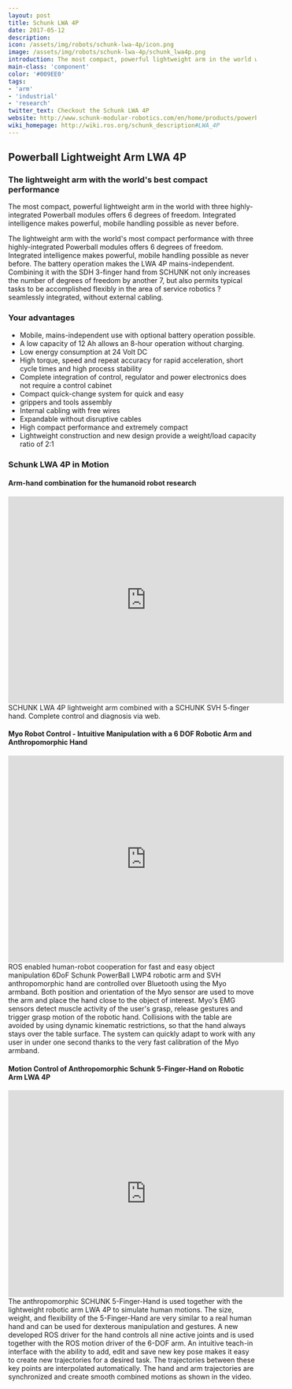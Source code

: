 ```yaml
---
layout: post
title: Schunk LWA 4P
date: 2017-05-12
description:
icon: /assets/img/robots/schunk-lwa-4p/icon.png
image: /assets/img/robots/schunk-lwa-4p/schunk_lwa4p.png
introduction: The most compact, powerful lightweight arm in the world with three highly-integrated Powerball modules offers 6 degrees of freedom. Integrated intelligence makes powerful, mobile handling possible as never before.
main-class: 'component'
color: '#009EE0'
tags:
- 'arm'
- 'industrial'
- 'research'
twitter_text: Checkout the Schunk LWA 4P
website: http://www.schunk-modular-robotics.com/en/home/products/powerball-lightweight-arm-lwa-4p.html
wiki_homepage: http://wiki.ros.org/schunk_description#LWA_4P
---
```


## Powerball Lightweight Arm LWA 4P

### The lightweight arm with the world's best compact performance

The most compact, powerful lightweight arm in the world with three highly-integrated Powerball modules offers 6 degrees of freedom. Integrated intelligence makes powerful, mobile handling possible as never before.

The lightweight arm with the world's most compact performance with three highly-integrated Powerball modules offers 6 degrees of freedom. Integrated intelligence makes power­ful, mobile handling possible as never before. The battery operation makes the LWA 4P mains-independent. Combining it with the SDH 3-finger hand from SCHUNK not only increases the number of degrees of freedom by another 7, but also permits typical tasks to be accomplished flexibly in the area of service robotics ? seamlessly integrated, without external cabling.

### Your advantages

* Mobile, mains-independent use with optional battery operation possible.
* A low capacity of 12 Ah allows an 8-hour operation without charging.
* Low energy consumption at 24 Volt DC
* High torque, speed and repeat accuracy for rapid acceleration, short cycle times and high process stability
* Complete integration of control, regulator and power electronics does not require a control cabinet
* Compact quick-change system for quick and easy
* grippers and tools assembly
* Internal cabling with free wires
* Expandable without disruptive cables
* High compact performance and extremely compact
* Lightweight construction and new design provide a weight/load capacity ratio of 2:1

### Schunk LWA 4P in Motion

#### Arm-hand combination for the humanoid robot research
<iframe width="560" height="420" src="https://www.youtube.com/embed/tSNMEQTMTNg" frameborder="0" allowfullscreen></iframe>
SCHUNK LWA 4P lightweight arm combined with a SCHUNK SVH 5-finger hand. Complete control and diagnosis via web.

#### Myo Robot Control - Intuitive Manipulation with a 6 DOF Robotic Arm and Anthropomorphic Hand
<iframe width="560" height="420" src="https://www.youtube.com/embed/EnY56VFmAYY" frameborder="0" allowfullscreen></iframe>
ROS enabled human-robot cooperation for fast and easy object manipulation
6DoF Schunk PowerBall LWP4 robotic arm and SVH anthropomorphic hand are controlled over Bluetooth using the Myo armband. Both position and orientation of the Myo sensor are used to move the arm and place the hand close to the object of interest. Myo's EMG sensors detect muscle activity of the user's grasp, release gestures and trigger grasp motion of the robotic hand. Collisions with the table are avoided by using dynamic kinematic restrictions, so that the hand always stays over the table surface. The system can quickly adapt to work with any user in under one second thanks to the very fast calibration of the Myo armband.

#### Motion Control of Anthropomorphic Schunk 5-Finger-Hand on Robotic Arm LWA 4P
<iframe width="560" height="420" src="https://www.youtube.com/embed/hPtSbPzROrs" frameborder="0" allowfullscreen></iframe>
The anthropomorphic SCHUNK 5-Finger-Hand is used together with the lightweight robotic arm LWA 4P to simulate human motions. The size, weight, and flexibility of the 5-Finger-Hand are very similar to a real human hand and can be used for dexterous manipulation and gestures. A new developed ROS driver for the hand controls all nine active joints and is used together with the ROS motion driver of the 6-DOF arm. An intuitive teach-in interface with the ability to add, edit and save new key pose makes it easy to create new trajectories for a desired task. The trajectories between these key points are interpolated automatically. The hand and arm trajectories are synchronized and create smooth combined motions as shown in the video. 
